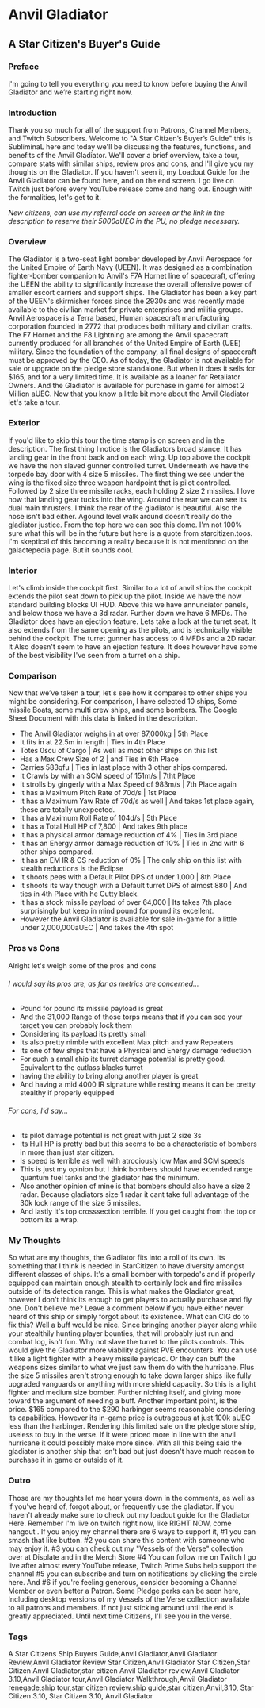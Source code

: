# Anvil Gladiator
## A Star Citizen's Buyer's Guide

### Preface
I'm going to tell you everything you need to know before buying the Anvil Gladiator and we’re starting right now.

### Introduction
Thank you so much for all of the support from Patrons, Channel Members, and Twitch Subscribers. Welcome to "A Star Citizen’s Buyer’s Guide" this is SubliminaL here and today we'll be discussing the features, functions, and benefits of the Anvil Gladiator. We'll cover a brief overview, take a tour, compare stats with similar ships, review pros and cons, and I'll give you my thoughts on the Gladiator. If you haven't seen it, my Loadout Guide for the Anvil Gladiator can be found here, and on the end screen. I go live on Twitch just before every YouTube release come and hang out. Enough with the formalities, let's get to it.

*New citizens, can use my referral code on screen or the link in the description to reserve their 5000aUEC in the PU, no pledge necessary.*

### Overview
The Gladiator is a two-seat light bomber developed by Anvil Aerospace for the United Empire of Earth Navy (UEEN). It was designed as a combination fighter-bomber companion to Anvil's F7A Hornet line of spacecraft, offering the UEEN the ability to significantly increase the overall offensive power of smaller escort carriers and support ships. The Gladiator has been a key part of the UEEN's skirmisher forces since the 2930s and was recently made available to the civilian market for private enterprises and militia groups.
Anvil Aerospace is a Terra based, Human spacecraft manufacturing corporation founded in 2772 that produces both military and civilian crafts. The F7 Hornet and the F8 Lightning are among the Anvil spacecraft currently produced for all branches of the United Empire of Earth (UEE) military. Since the foundation of the company, all final designs of spacecraft must be approved by the CEO.
As of today, the Gladiator is not available for sale or upgrade on the pledge store standalone. But when it does it sells for $165, and for a very limited time. It is available as a loaner for Retaliator Owners. And the Gladiator is available for purchase in game for almost 2 Million aUEC. Now that you know a little bit more about the Anvil Gladiator let's take a tour.

[comment]: # ()

### Exterior
If you'd like to skip this tour the time stamp is on screen and in the description. The first thing I notice is the Gladiators broad stance. It has landing gear in the front back and on each wing. Up top above the cockpit we have the non slaved gunner controlled turret. Underneath we have the torpedo bay door with 4 size 5 missiles. The first thing we see under the wing is the fixed size three weapon hardpoint that is pilot controlled. Followed by 2 size three missile racks, each holding 2 size 2 missiles. I love how that landing gear tucks into the wing. Around the rear we can see its dual main thrusters. I think the rear of the gladiator is beautiful. Also the nose isn't bad either. Agound level walk around doesn't really do the gladiator justice. From the top here we can see this dome. I'm not 100% sure what this will be in the future but here is a quote from starcitizen.toos. I'm skeptical of this becoming a reality because it is not mentioned on the galactepedia page. But it sounds cool.

### Interior
Let's climb inside the cockpit first. Similar to a lot of anvil ships the cockpit extends the pilot seat down to pick up the pilot. Inside we have the now standard building blocks UI HUD. Above this we have annunciator panels, and below those we have a 3d radar. Further down we have 6 MFDs. The Gladiator does have an ejection feature. Lets take a look at the turret seat. It also extends from the same opening as the pilots, and is technically visible behind the cockpit. The turret gunner has access to 4 MFDs and a 2D radar. It Also doesn't seem to have an ejection feature. It does however have some of the best visibility I've seen from a turret on a ship.

### Comparison
Now that we’ve taken a tour, let's see how it compares to other ships you might be considering. For comparison, I have selected 10 ships, Some missile Boats, some multi crew ships, and some bombers. The Google Sheet Document with this data is linked in the description.

* The Anvil Gladiator weighs in at over 87,000kg | 5th Place
* It fits in at 22.5m in length | Ties in 4th Place
* Totes 0scu of Cargo | As well as most other ships on this list
* Has a Max Crew Size of 2 | and Ties in 6th Place
* Carries 583qfu | Ties in last place with 3 other ships compared.
* It Crawls by with an SCM speed of 151m/s | 7tht Place
* It strolls by gingerly with a Max Speed of 983m/s | 7th Place again
* It has a Maximum Pitch Rate of 70d/s | 1st Place
* It has a Maximum Yaw Rate of 70d/s as well | And takes 1st place again, these are totally unexpected.
* It has a Maximum Roll Rate of 104d/s | 5th Place
* It has a Total Hull HP of 7,800 | And takes 9th place
* It has a physical armor damage reduction of 4% | Ties in 3rd place
* It has an Energy armor damage reduction of 10% | Ties in 2nd with 6 other ships compared.
* It has an EM IR & CS reduction of 0% | The only ship on this list with stealth reductions is the Eclipse
* It shoots peas with a Default Pilot DPS of under 1,000 | 8th Place
* It shoots its way though with a Default turret DPS of almost 880 | And ties in 4th Place with he Cutty black.
* It has a stock missile payload of over 64,000 | Its takes 7th place surprisingly but keep in mind pound for pound its excellent.
* However the Anvil Gladiator is available for sale in-game for a little under 2,000,000aUEC | And takes the 4th spot

### Pros vs Cons
Alright let's weigh some of the pros and cons
###### I would say its pros are, as far as metrics are concerned...
* Pound for pound its missile payload is great
* And the 31,000 Range of those torps means that if you can see your target you can probably lock them
* Considering its payload its pretty small
* Its also pretty nimble with excellent Max pitch and yaw Repeaters
* Its one of few ships that have a Physical and Energy damage reduction
* For such a small ship its turret damage potential is pretty good. Equivalent to the cutlass blacks turret
* having the ability to bring along another player is great
* And having a mid 4000 IR signature while resting means it can be pretty stealthy if properly equipped

###### For cons, I'd say...
* Its pilot damage potential is not great with just 2 size 3s
* Its Hull HP is pretty bad but this seems to be a characteristic of bombers in more than just star citizen.
* Is speed is terrible as well with atrociously low Max and SCM speeds
* This is just my opinion but I think bombers should have extended range quantum fuel tanks and the gladiator has the minimum.
* Also another opinion of mine is that bombers should also have a size 2 radar. Because gladiators size 1 radar it cant take full advantage of the 30k lock range of the size 5 missiles.
* And lastly It's top crosssection terrible. If you get caught from the top or bottom its a wrap.

### My Thoughts
So what are my thoughts, the Gladiator fits into a roll of its own. Its something that I think is needed in StarCitizen to have diversity amongst different classes of ships. It's a small bomber with torpedo's and if properly equipped can maintain enough stealth to certainly lock and fire missiles outside of its detection range. This is what makes the Gladiator great, however I don't think its enough to get players to actually purchase and fly one. Don't believe me? Leave a comment below if you have either never heard of this ship or simply forgot about its existence. What can CIG do to fix this? Well a buff would be nice. Since bringing another player along while your stealthily hunting player bounties, that will probably just run and combat log, isn't fun. Why not slave the turret to the pilots controls. This would give the Gladiator more viability against PVE encounters. You can use it like a light fighter with a heavy missile payload. Or they can buff the weapons sizes similar to what we just saw them do with the hurricane. Plus the size 5 missiles aren't strong enough to take down larger ships like fully upgraded vanguards or anything with more shield capacity. So this is a light fighter and medium size bomber. Further niching itself, and giving more toward the argument of needing a buff. Another important point, is the price. $165 compared to the $290 harbinger seems reasonable considering its capabilities. However its in-game price is outrageous at just 100k aUEC less than the harbinger. Rendering this limited sale on the pledge store ship, useless to buy in the verse. If it were priced more in line with the anvil hurricane it could possibly make more since. With all this being said the gladiator is another ship that isn't bad but just doesn't have much reason to purchase it in game or outside of it.

### Outro
Those are my thoughts let me hear yours down in the comments, as well as if you've heard of, forgot about, or frequently use the gladiator. If you haven't already make sure to check out my loadout guide for the Gladiator Here. Remember I'm live on twitch right now, like RIGHT NOW, come hangout . If you enjoy my channel there are 6 ways to support it, #1 you can smash that like button. #2 you can share this content with someone who may enjoy it. #3 you can check out my "Vessels of the Verse" collection over at Displate and in the Merch Store #4 You can follow me on Twitch I go live after almost every YouTube release, Twitch Prime Subs help support the channel #5 you can subscribe and turn on notifications by clicking the circle here. And #6 if you're feeling generous, consider becoming a Channel Member or even better a Patron. Some Pledge perks can be seen here, Including desktop versions of my Vessels of the Verse collection available to all patrons and members. If not just sticking around until the end is greatly appreciated. Until next time Citizens, I'll see you in the verse.

### Tags
A Star Citizens Ship Buyers Guide,Anvil Gladiator,Anvil Gladiator Review,Anvil Gladiator Review Star Citizen,Anvil Gladiator Star Citizen,Star Citizen Anvil Gladiator,star citizen Anvil Gladiator review,Anvil Gladiator 3.10,Anvil Gladiator tour,Anvil Gladiator Walkthrough,Anvil Gladiator renegade,ship tour,star citizen review,ship guide,star citizen,Anvil,3.10, Star Citizen 3.10, Star Citizen 3.10, Anvil Gladiator
